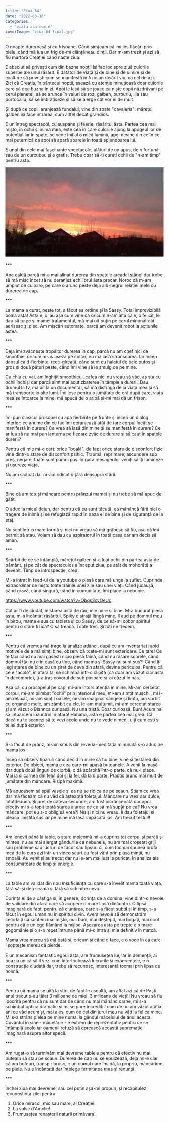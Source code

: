 ```yaml
---
title: "Ziua 64"
date: "2022-03-16"
categories: 
  - "viata-asa-cum-e"
coverImage: "ziua-64-final.jpg"
---
```


O noapte dureroasă și cu frisoane. Când simțeam că-mi ies flăcări prin piele, când mă lua un frig de-mi clănțăneau dinții. Dar m-am trezit și azi să fiu martoră Creației când naște ziua.

E absolut să privești cum din bezna nopții își fac loc spre ziuă culorile superbe ale unui răsărit. E dătător de viață și de bine și de uimire și de exaltare să privești cum se manifestă în fizic un răsărit viu, ca cel de azi. Zici că Creația, în pântecul nopții, așează cu atenție minuțioasă doar culorile care să dea buzna în zi. Apoi le lasă să se joace ca niște copii năzdrăvani pe cerul planetei, să se arunce în valuri de roz, galben, purpuriu, lila sau portocaliu, să se îmbrățișeze și să se alerge cât vor ei de mult.

Și după ce copiii aranjează fundalul, vine din spate "cavaleria": mărețul galben își face intrarea, cum altfel decât grandios.

E un întreg spectacol, cu suspans și feerie, răsăritul ăsta. Partea cea mai mișto, în ochii și inima mea, este cea în care culorile ajung la apogeul lor de potențial iar în spate, se vede inițial o mică lumină, apoi devine din ce în ce mai puternică ca apoi să apară soarele în toată splendoarea lui.

E unul din cele mai fascinante spectacole, alături de un apus, de o furtună sau de un curcubeu și e gratis. Trebe doar să-ți cureți ochii de "n-am timp" pentru asta.

![](images/ziua-64-1024x576.jpeg)

\*\*\*

Apa caldă parcă mi-a mai alinat durerea din spatele arcadei stângi dar trebe să mă mișc încet să nu deranjez echilibrul ăsta precar. Noroc că m-am umplut de culoare, pe care o arunc peste deja alb-negrul relației mele cu durerea de cap. 

\*\*\*

La mama e curat, peste tot, a făcut ea ordine și la Sassy. Total imprevizibilă boala asta! Asta e, o iau așa cum vine că oricum n-am altă cale, o felicit, le dau să pape și mamei tratamentul, mă mai uit puțin pe cerul minunat cât aerisesc și plec. Am mișcări automate, parcă am devenit robot la acțiunile astea.

\*\*\*

Deja îmi zvâcnește tropăitor durerea în cap, parcă nu am chef nici de smoothie, oricum m-aș așeza pe colțar, nu mă lasă strânsoarea. Iar încep dansul cald-fierbinte, rece-gheață, când sunt cu halatul de baie pufos și gros și două pături peste, când îmi vine să le smulg de pe mine. 

Cu chiu cu vai, am înghițit smoothieul, cafea nici nu vreau să văd, aș sta cu ochii închiși dar parcă simt mai acut zbaterea în tâmple a durerii. Dau drumul la tv, mă uit la un documentar, să mă distragă de la viața mea și să mă transporte în alte lumi. Îmi iese pentru o jumătate de oră după care, viața mea se întoarce la mine, mă apucă de o aripă și-mi mai dă un frison.

\*\*\*

Îmi pun clasicul prosopel cu apă fierbinte pe frunte și încep un dialog interior: ce anume din ce fac îmi deranjează atât de tare corpul încât se manifestă în durere? Ce vrea să iasă din mine și se manifestă în durere? Ce ar lua să nu mai pun lanterna pe fiecare zvâc de durere și să caut în spatele durerii?

Pentru că mie mi-e cert: orice "boală", de fapt orice stare de disconfort fizic vine dintr-o stare de disconfort psihic. Traumă, reprimare, ascundere sub preș, negare, toate sunt pumni puși în gura mesagerilor veniți să îți lumineze și ușureze viața.

Nu am scăpat dar m-am ridicat o țâră deasupra stării.

\*\*\*

Bine că am totuși mâncare pentru prânzul mamei și nu trebe să mă apuc de gătit. 

O aduc la micul dejun, dar pentru că eu sunt tăcută, ea mănâncă fără nici o tragere de inimă și se refugiază rapid în oaza ei de bine și de siguranță de la etaj.

Nu sunt într-o mare formă și nici nu vreau să mă grăbesc să fiu, așa că îmi permit să stau. Voiam să dau cu aspiratorul în toată casa dar am decis să amân. 

\*\*\*

Scârbit de ce se întâmplă, mărețul galben și-a luat ochii din partea asta de pământ, și pe cât de spectaculos a început ziua, pe atât de mohorâtă a devenit. Timp de introspecție, cred.

Mi-a intrat în feed-ul de la youtube o piesă care mă unge la suflet. Cuprinde extraordinar de mișto toate trăirile unei zile sau unei vieți. Când jucăușă, când gravă, când singură, când în comunitate, îmi place la nebunie. 

https://www.youtube.com/watch?v=Obqs3cyOeUc

Cât ar fi de ciudat, în starea asta de rău, mie mi-e și bine. M-a bucurat piesa asta, m-a încântat răsăritul, Spiky e strajă lângă mine, îl aud pe domnul meu în birou, mama e sus cu tableta și cu Sassy, de ce să-mi cobor spiritul pentru o stare fizică? O să treacă. Toate trec. Și toți ne trecem.

\*\*\*

Pentru că vremea mă trage la analize adânci, după ce am inventariat rapid motivele de a mă simți bine, observ că toate-mi sunt exterioare. Ce tare! Ce te faci când nu mai găsești nicio piesă faină, când nu răsare soarele, când domnul tău nu e în casă cu tine, când mama și Sassy nu sunt sus?! Când îți legi starea de bine cu un șiret de ceva din afară, devine periculos. Pentru că ce e "acolo", în afara ta, se schimbă într-o clipită (că doar am văzut clar asta în decembrie), ți-a tras covorul de sub picioare și-ai căzut în nas. 

Așa că, cu prosopelul pe cap, mi-am întors atenția în mine. Mi-am cercetat corpul, mi-am plimbat "ochii" prin interiorul meu, mi-am simțit mușchii, mi i-am relaxat, mi-am simțit oasele, mi-am imaginat sângele și limfa, am vorbit cu organele mele, am zâmbit cu ele, le-am mulțumit, mi-am cercetat starea și am văzut o Biannca curioasă. Nu una tristă. Doar curioasă. Bun! Acum hai să întoarcem înăuntrul în afară! Hahaha, asta e partea cea mai grea. Că dacă nu te scanezi să te vezi acolo unde nu te vede nimeni, uiți cum ești și te iei după exterior. 

\*\*\*

S-a făcut de prânz, m-am smuls din reveria-meditația minunată s-o aduc pe mama jos. 

Încep să observ tiparul: când decid în mine să fiu bine, vine și testarea din exterior. De obicei, mama e cea care-mi apasă butoanele. A venit la masă dar după două linguri de ciorbă, o dă scârbită într-o parte, că nu-i place. Mai ia și carnea din felul doi și la fel, dă la o parte. Practic arunc mai mult de jumătate din mâncare. Risipă maximă. 

Mă apucasem să spăl vasele și ea nu se ridica de pe scaun. Știam ce vrea dar mă făceam că nu văd că așteaptă foietajul. Mâncare nu vrea dar dulce, întotdeauna. Și preț de câteva secunde, am fost încrâncenată dar apoi efectiv mi s-a topit toată starea aiurea: de ce să mă supăr pe ea? Nu vrea mâncare, pot eu s-o oblig să vrea?! Nu și nici nu vreau. Îi dau foietajul și pleacă liniștită sus iar pe mine mă lasă împăcată jos. Am trecut testul!!

\*\*\*

Am lenevit până la table, o stare molcomă mi-a cuprins tot corpul și parcă și mintea, nu au mai alergat gândurile ca nebunele, nu am mai croșetat griji sau probleme sau lucruri de făcut sau lipsuri ci, cum tocmai spunea profa mea de la curs azi într-un video scurt au fost vânt prin plasa minții, nu smoală. Au venit și au trecut dar nu le-am mai luat la puricat, în analiza aia consumatoare de timp și energie.

\*\*\*

La table am validat din nou insuficiența cu care s-a învelit mama toată viața, fără să-și dea seama și fără să schimbe ceva.

Dorința ei de a câștiga și, în genere, dorința de a domina, vine dintr-o nevoie de validare din afară care să acopere o mare lipsă dinăuntru. O lipsă imaginară de fapt, pentru că ciuntirea, care s-a făcut subtil și în timp, s-a făcut în egoul uman nu în spiritul divin. Avem nevoie să demonstrăm celorlalți că suntem mai mișto, mai buni, mai deștepti, mai bogați, mai cool pentru că e un ego flămând la mijloc. Așezarea asta pe trepte e o mare gogomănie și o s-o repet întruna până mi-o intra și mie definitiv în matcă. 

Mama vrea mereu să mă bată și, oricum și când o face, e o voce în ea care-i șoptește mereu că pierde.

E un mecanism fantastic egoul ăsta, are frumusețea lui, iar în demență, ai ocazia unică să îl vezi cum întortochează lucrurile și experiențele, e o construcție ciudată dar, trebe să recunosc, interesantă tocmai prin lipsa de noimă. 

\*\*\*

Pentru că mama se uită la știri, de fapt le ascultă, am aflat azi că de Paști anul trecut s-au tăiat 3 milioane de miei. 3 milioane de vieți!! Nu vreau să fiu ipocrită pentru că nu sunt dar de când nu mai mănânc carne, mi s-a schimbat optica dramatic și mi se pare incredibil cum de nu am văzut atâția ani ce văd acum și, mai ales, cum de cei din jurul meu nu văd la fel ca mine. Mi s-a strâns pielea pe mine numai la gândul măcelului de anul acesta. Cuvântul în sine - măcelărie - e extrem de reprezentativ pentru ce se întâmplă acolo iar oamenii refuză să oprească această supremație imaginară asupra altor specii.

\*\*\*

Am rugat-o să terminăm mai devreme tablele pentru că efectiv nu mai puteam să stau pe scaun. Durerea de cap nu se epuizează, deja mi-e clar că am bufeuri, transpir brusc, e un cumul care îmi dă, la propriu, mâncărime pe piele. Nu e încântată dar înțelege fermitatea mea și renunță.

\*\*\*

Închei ziua mai devreme, sau cel puțin așa-mi propun, și recapitulez recunoștința zilei pentru:

1. Orice miracol, mic sau mare, al Creației!
2. La valse d'Amelie!
3. Frumusețea renașterii naturii primăvara!
